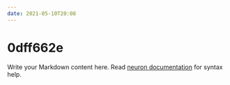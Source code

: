 ```yaml
---
date: 2021-05-10T20:08
---
```


# 0dff662e

Write your Markdown content here. Read [neuron documentation](https://neuron.zettel.page/2011404.html) for syntax help.

